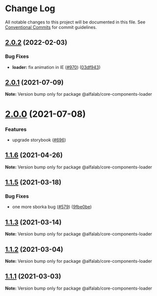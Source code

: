 # Change Log

All notable changes to this project will be documented in this file.
See [Conventional Commits](https://conventionalcommits.org) for commit guidelines.

## [2.0.2](https://github.com/core-ds/core-components/compare/@alfalab/core-components-loader@2.0.1...@alfalab/core-components-loader@2.0.2) (2022-02-03)


### Bug Fixes

* **loader:** fix animation in IE ([#970](https://github.com/core-ds/core-components/issues/970)) ([03df943](https://github.com/core-ds/core-components/commit/03df9438f00bda639aae78aadb940161112a2672))





## [2.0.1](https://github.com/core-ds/core-components/compare/@alfalab/core-components-loader@2.0.0...@alfalab/core-components-loader@2.0.1) (2021-07-09)

**Note:** Version bump only for package @alfalab/core-components-loader





# [2.0.0](https://github.com/core-ds/core-components/compare/@alfalab/core-components-loader@1.1.6...@alfalab/core-components-loader@2.0.0) (2021-07-08)


### Features

* upgrade storybook ([#696](https://github.com/core-ds/core-components/issues/696))

## [1.1.6](https://github.com/core-ds/core-components/compare/@alfalab/core-components-loader@1.1.5...@alfalab/core-components-loader@1.1.6) (2021-04-26)

**Note:** Version bump only for package @alfalab/core-components-loader





## [1.1.5](https://github.com/core-ds/core-components/compare/@alfalab/core-components-loader@1.1.3...@alfalab/core-components-loader@1.1.5) (2021-03-18)


### Bug Fixes

* one more sborka bug ([#579](https://github.com/core-ds/core-components/issues/579)) ([9fbe0be](https://github.com/core-ds/core-components/commit/9fbe0beca56ec5971de78b3f6cda25305b260efc))





## [1.1.3](https://github.com/core-ds/core-components/compare/@alfalab/core-components-loader@1.1.2...@alfalab/core-components-loader@1.1.3) (2021-03-14)

**Note:** Version bump only for package @alfalab/core-components-loader





## [1.1.2](https://github.com/core-ds/core-components/compare/@alfalab/core-components-loader@1.1.1...@alfalab/core-components-loader@1.1.2) (2021-03-04)

**Note:** Version bump only for package @alfalab/core-components-loader





## [1.1.1](https://github.com/core-ds/core-components/compare/@alfalab/core-components-loader@1.1.0...@alfalab/core-components-loader@1.1.1) (2021-03-03)

**Note:** Version bump only for package @alfalab/core-components-loader
